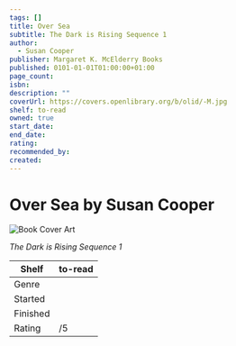 ```yaml
---
tags: []
title: Over Sea
subtitle: The Dark is Rising Sequence 1
author:
  - Susan Cooper
publisher: Margaret K. McElderry Books
published: 0101-01-01T01:00:00+01:00
page_count: 
isbn: 
description: ""
coverUrl: https://covers.openlibrary.org/b/olid/-M.jpg
shelf: to-read
owned: true
start_date: 
end_date: 
rating: 
recommended_by: 
created: 
---
```


# Over Sea by Susan Cooper

![Book Cover Art](https://covers.openlibrary.org/b/olid/-M.jpg)

_The Dark is Rising Sequence 1_

| Shelf | to-read |
| --- | --- |
| Genre |  |
| Started |  |
| Finished |  |
| Rating | /5 |


